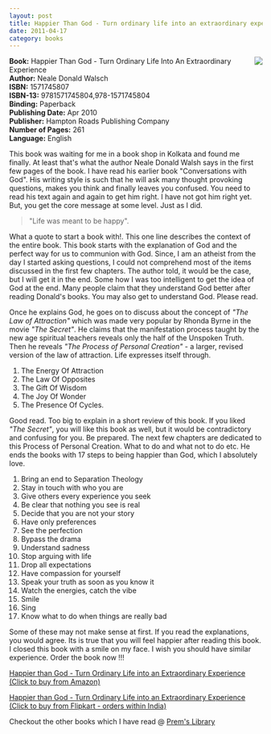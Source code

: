```yaml
---
layout: post
title: Happier Than God - Turn ordinary life into an extraordinary experience
date: 2011-04-17
category: books
---
```


<img style="clear: right; float: right; margin-bottom: 1em; margin-left: 1em;" 
src="{{site.img-url}}/happier-than-god-neale-donald-walsch.jpg"/>   

**Book:** Happier Than God - Turn Ordinary Life Into An Extraordinary Experience  
**Author:** Neale Donald Walsch  
**ISBN:** 1571745807  
**ISBN-13:** 9781571745804,978-1571745804  
**Binding:** Paperback  
**Publishing Date:** Apr 2010  
**Publisher:** Hampton Roads Publishing Company  
**Number of Pages:** 261  
**Language:** English  
  
This book was waiting for me in a book shop in Kolkata and found me finally. At least that's what the author Neale Donald Walsh says in the first few pages of the book. I have read his earlier book "Conversations with God". His writing style is such that he will ask many thought provoking questions, makes you think and finally leaves you confused. You need to read his text again and again to get him right. I have not got him right yet. But, you get the core message at some level. Just as I did.  
  
> "Life was meant to be happy".  

What a quote to start a book with!. This one line describes the context of the entire book. This book starts with the explanation of God and the perfect way for us to communion with God. Since, I am an atheist from the day I started asking questions, I could not comprehend most of the items discussed in the first few chapters. The author told, it would be the case, but I will get it in the end. Some how I was too intelligent to get the idea of God at the end. Many people claim that they understand God better after reading Donald's books. You may also get to understand God. Please read.  
  
Once he explains God, he goes on to discuss about the concept of *"The Law of Attraction"* which was made very popular by Rhonda Byrne in the movie *"The Secret"*. He claims that the manifestation process taught by the new age spiritual teachers reveals only the half of the Unspoken Truth. Then he reveals *"The Process of Personal Creation"* - a larger, revised version of the law of attraction. Life expresses itself through.  
  
1. The Energy Of Attraction  
2. The Law Of Opposites  
3. The Gift Of Wisdom  
4. The Joy Of Wonder  
5. The Presence Of Cycles.  
  
Good read. Too big to explain in a short review of this book. If you liked *"The Secret"*, you will like this book as well, but it would be contradictory and confusing for you. Be prepared. The next few chapters are dedicated to this Process of Personal Creation. What to do and what not to do etc. He ends the books with 17 steps to being happier than God, which I absolutely love.  
  
1. Bring an end to Separation Theology  
2. Stay in touch with who you are  
3. Give others every experience you seek  
4. Be clear that nothing you see is real  
5. Decide that you are not your story  
6. Have only preferences  
7. See the perfection  
8. Bypass the drama  
9. Understand sadness  
10. Stop arguing with life  
11. Drop all expectations  
12. Have compassion for yourself  
13. Speak your truth as soon as you know it  
14. Watch the energies, catch the vibe  
15. Smile  
16. Sing  
17. Know what to do when things are really bad  
  
Some of these may not make sense at first. If you read the explanations, you would agree. Its is true that you will feel happier after reading this book. I closed this book with a smile on my face. I wish you should have similar experience. Order the book now !!!  
  
[Happier than God - Turn Ordinary Life into an Extraordinary Experience (Click to buy from Amazon)](http://www.amazon.com/Happier-than-God-Extraordinary-Experience/dp/1401933661?ie=UTF8&amp;tag=booiverea-20&amp;link_code=btl&amp;camp=213689&amp;creative=392969)  
  
[Happier than God - Turn Ordinary Life into an Extraordinary Experience (Click to buy from Flipkart - orders within India)](http://www.flipkart.com/happier-than-god-neale-donald-book-1571745807?affid=INPremkblo)  

Checkout the other books which I have read @ [Prem's Library]({{site.url}}/books/)  

